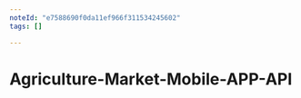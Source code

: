 ```yaml
---
noteId: "e7588690f0da11ef966f311534245602"
tags: []

---
```


# Agriculture-Market-Mobile-APP-API


